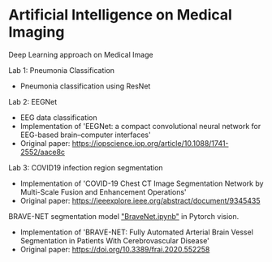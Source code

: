 # Artificial Intelligence on Medical Imaging
Deep Learning approach on Medical Image

Lab 1: Pneumonia Classification
- Pneumonia classification using ResNet

Lab 2: EEGNet
- EEG data classification 
- Implementation of 'EEGNet: a compact convolutional neural network for EEG-based brain–computer interfaces'
- Original paper: https://iopscience.iop.org/article/10.1088/1741-2552/aace8c

Lab 3: COVID19 infection region segmentation
- Implementation of 'COVID-19 Chest CT Image Segmentation Network by Multi-Scale Fusion and Enhancement Operations'
- Original paper: https://ieeexplore.ieee.org/abstract/document/9345435

BRAVE-NET segmentation model ["BraveNet.ipynb"](https://github.com/xup6YJ/Medical-Image-Analysis/blob/main/Model_arch/BraveNet.ipynb) in Pytorch vision.
- Implementation of 'BRAVE-NET: Fully Automated Arterial Brain Vessel Segmentation in Patients With Cerebrovascular Disease'
- Original paper: https://doi.org/10.3389/frai.2020.552258


